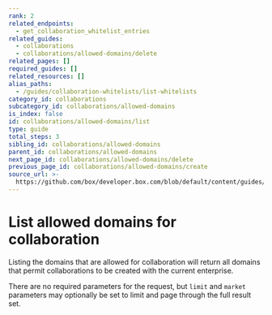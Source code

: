 ```yaml
---
rank: 2
related_endpoints:
  - get_collaboration_whitelist_entries
related_guides:
  - collaborations
  - collaborations/allowed-domains/delete
related_pages: []
required_guides: []
related_resources: []
alias_paths:
  - /guides/collaboration-whitelists/list-whitelists
category_id: collaborations
subcategory_id: collaborations/allowed-domains
is_index: false
id: collaborations/allowed-domains/list
type: guide
total_steps: 3
sibling_id: collaborations/allowed-domains
parent_id: collaborations/allowed-domains
next_page_id: collaborations/allowed-domains/delete
previous_page_id: collaborations/allowed-domains/create
source_url: >-
  https://github.com/box/developer.box.com/blob/default/content/guides/collaborations/allowed-domains/list.md
---
```

# List allowed domains for collaboration

Listing the domains that are allowed for collaboration will return all domains
that permit collaborations to be created with the current enterprise.

There are no required parameters for the request, but `limit` and `market`
parameters may optionally be set to limit and page through the full result set.

<Samples id='get_collaboration_whitelist_entries' >

</Samples>